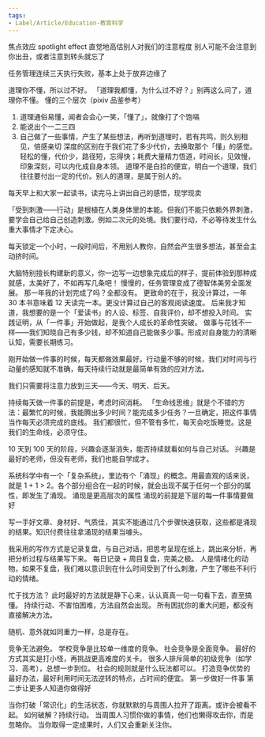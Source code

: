 ```yaml
---
tags:
- Label/Article/Education-教育科学
---
```


焦点效应 spotlight effect
直觉地高估别人对我们的注意程度
别人可能不会注意到你出丑，或者注意到转头就忘了


任务管理连续三天执行失败，基本上处于放弃边缘了

道理你不懂，所以过不好。
「道理我都懂，为什么过不好？」别再这么问了，道理你不懂。
懂的三个层次（pixiv 品鉴参考）
1. 道理通俗易懂，闻者会会心一笑，「懂了」，就像打了个饱嗝
2. 能说出个一二三四
3. 自己做了一些事情，产生了某些想法，再听到道理时，若有共鸣，则久别相见，倍感亲切
深度的区别在于我们花了多少代价，去换取那个「懂」的感觉。轻松的懂，代价少，路径短，忘得快；耗费大量精力悟道，时间长，见效慢，印象深刻，可以内化成自身本领。
道理不是白捡的便宜，明白一个道理，我们往往要付出一定的代价。别人的道理，是属于别人的。


每天早上和大家一起读书，读完马上讲出自己的感悟，现学现卖


「受到刺激——行动」是根植在人类身体里的本能。但我们不能只依赖外界刺激，要学会自己给自己创造刺激。例如二次元的处境。我们要行动，不必等待发生什么重大事情才下定决心。


每天锁定一个小时，一段时间后，不用别人教你，自然会产生很多想法，甚至会主动挤时间。


大脑特别擅长构建新的意义，你一边写一边想象完成后的样子，提前体验到那种成就感，太美好了，不如再写几条吧！
慢慢的，任务管理变成了德智体美劳全面发展。
那一年我的计划完成了吗？全都没有。
更致命的在于，我没计算过，一年 30 本书意味着 12 天读完一本。更没计算过自己的客观阅读速度。
后来我才知道，我想要的是一个「爱读书」的人设、标签、自我评价，却不想投入时间。
实践证明，从「一件事」开始做起，是我个人成长的革命性突破。
做事与花钱不一样——我们知晓自己有多少钱，却不知道自己能做多少事。形成对自身能力的清晰认知，需要长期练习。


刚开始做一件事的时候，每天都做效果最好。行动量不够的时候，我们对时间与行动量的感知就不准确，每天持续行动就是最简单有效的应对方法。


我们只需要将注意力放到三天——今天、明天、后天。


持续每天做一件事的前提是，考虑时间消耗。
「生命线思维」就是个不错的方法：最繁忙的时候，我能腾出多少时间？能完成多少任务？一旦确定，把这件事情当作每天必须完成的底线。
我们都很忙，但不管有多忙，每天会吃饭睡觉。这是我们的生命线，必须守住。


10 天到 100 天的阶段，兴趣会逐渐消失，能否持续就看如何与自己对话。
兴趣是最好的老师，但没有老师，我们也能自学成才。


系统科学中有一个「复杂系统」，里边有个「涌现」的概念。用最直观的话来说，就是 1 + 1 > 2。各个部分组合在一起的时候，就会出现不属于任何一个部分的属性，即发生了涌现。
涌现是更高层次的属性
涌现的前提是下层的每一件事情要做好

写一手好文章、身材好、气质佳，其实不能通过几个步骤快速获取，这些都是涌现的结果。知识付费往往拿涌现的结果当噱头。


我采用的写作方式是记录复盘，与自己对话，把思考呈现在纸上，跳出来分析，再把分析过程与结果写下来。
每日记录 + 周目复盘，完美之极。
人是情绪化的动物，如果不复盘，我们难以意识到在什么时间受到了什么刺激，产生了哪些不利行动的情绪。


忙于找方法？
此时最好的方法就是静下心来，认认真真一句一句看下去，直至搞懂。
持续行动、不害怕困难，方法自然会出现。
所有困扰你的重大问题，都没有直接解决方法。

随机、意外就如同重力一样，总是存在。


竞争无法避免。
学校竞争是比较单一维度的竞争。
社会竞争是全面竞争。
最好的方式其实是打小怪，再挑战更高难度的关卡。
很多人排斥简单的初级竞争（如学习、高考），总想一步到位。
社会的规则就是什么玩法都可以。
打造竞争优势的最好办法，最好利用时间无法逆转的特点，占时间的便宜。
第一步做好一件事
第二步让更多人知道你做得好


当你打破「常识化」的生活状态，你就默默的与周围人拉开了距离。或许会被看不起。
如何破解？持续行动。
当周围人习惯你做的事情，他们也懒得攻击你，而是忽略你。
当你取得一定成果时，人们又会重新关注你。




